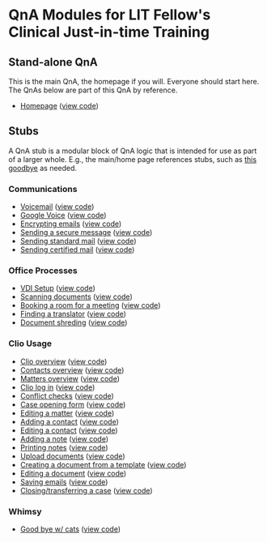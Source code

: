 # QnA Modules for LIT Fellow's Clinical Just-in-time Training

## Stand-alone QnA
This is the main QnA, the homepage if you will. Everyone should start here. The QnAs below are part of this QnA by reference. 
- [Homepage](https://www.qnamarkup.net/i/?source=https://suffolklitlab.org/clio/qnas/index.txt) ([view code](https://www.qnamarkup.org/?source=https://suffolklitlab.org/clio/qnas/index.txt))

## Stubs
A QnA stub is a modular block of QnA logic that is intended for use as part of a larger whole. E.g., the main/home page references stubs, such as [this goodbye](https://www.qnamarkup.net/i/?source=https://suffolklitlab.org/clio/qnas/cats.txt) as needed.

### Communications
- [Voicemail](https://www.qnamarkup.net/i/?source=https://suffolklitlab.org/clio/qnas/voicemail.txt) ([view code](https://www.qnamarkup.org/?source=https://suffolklitlab.org/clio/qnas/voicemail.txt))
- [Google Voice](https://www.qnamarkup.net/i/?source=https://suffolklitlab.org/clio/qnas/Google_Voice.txt) ([view code](https://www.qnamarkup.org/?source=https://suffolklitlab.org/clio/qnas/Google_Voice.txt))
- [Encrypting emails](https://www.qnamarkup.net/i/?source=https://suffolklitlab.org/clio/qnas/Email_encryption.txt) ([view code](https://www.qnamarkup.org/?source=https://suffolklitlab.org/clio/qnas/Email_encryption.txt))
- [Sending a secure message](https://www.qnamarkup.net/i/?source=https://suffolklitlab.org/clio/qnas/Secure_messages_qna.txt) ([view code](https://www.qnamarkup.org/?source=https://suffolklitlab.org/clio/qnas/Secure_messages_qna.txt))
- [Sending standard mail](https://www.qnamarkup.net/i/?source=https://suffolklitlab.org/clio/qnas/mail_letter.txt) ([view code](https://www.qnamarkup.org/?source=https://suffolklitlab.org/clio/qnas/mail_letter.txt))
- [Sending certified mail](https://www.qnamarkup.net/i/?source=https://suffolklitlab.org/clio/qnas/Certify_mail.txt) ([view code](https://www.qnamarkup.org/?source=https://suffolklitlab.org/clio/qnas/Certify_mail.txt))

### Office Processes
- [VDI Setup](https://www.qnamarkup.net/i/?source=https://suffolklitlab.org/clio/qnas/VDI_setup.txt) ([view code](https://www.qnamarkup.org/?source=https://suffolklitlab.org/clio/qnas/VDI_setup.txt))
- [Scanning documents](https://www.qnamarkup.net/i/?source=https://suffolklitlab.org/clio/qnas/Scanning.txt) ([view code](https://www.qnamarkup.org/?source=https://suffolklitlab.org/clio/qnas/Scanning.txt))
- [Booking a room for a meeting](https://www.qnamarkup.net/i/?source=https://suffolklitlab.org/clio/qnas/BookRoom.txt) ([view code](https://www.qnamarkup.org/?source=https://suffolklitlab.org/clio/qnas/BookRoom.txt))
- [Finding a translator](https://www.qnamarkup.net/i/?source=https://suffolklitlab.org/clio/qnas/Translator.txt) ([view code](https://www.qnamarkup.org/?source=https://suffolklitlab.org/clio/qnas/Translator.txt))
- [Document shreding](https://www.qnamarkup.net/i/?source=https://suffolklitlab.org/clio/qnas/shred.txt) ([view code](https://www.qnamarkup.org/?source=https://suffolklitlab.org/clio/qnas/shred.txt))

### Clio Usage
- [Clio overview](https://www.qnamarkup.net/i/?source=https://suffolklitlab.org/clio/qnas/ClioIntro.txt) ([view code](https://www.qnamarkup.org/?source=https://suffolklitlab.org/clio/qnas/ClioIntro.txt))
- [Contacts overview](https://www.qnamarkup.net/i/?source=https://suffolklitlab.org/clio/qnas/contacts_overview.txt) ([view code](https://www.qnamarkup.org/?source=https://suffolklitlab.org/clio/qnas/contacts_overview.txt))
- [Matters overview](https://www.qnamarkup.net/i/?source=https://suffolklitlab.org/clio/qnas/matters_overview.txt) ([view code](https://www.qnamarkup.org/?source=https://suffolklitlab.org/clio/qnas/matters_overview.txt))
- [Clio log in](https://www.qnamarkup.net/i/?source=https://suffolklitlab.org/clio/qnas/Clio_login.txt) ([view code](https://www.qnamarkup.org/?source=https://suffolklitlab.org/clio/qnas/Clio_login.txt))
- [Conflict checks](https://www.qnamarkup.net/i/?source=https://suffolklitlab.org/clio/qnas/Conflictqna.txt) ([view code](https://www.qnamarkup.org/?source=https://suffolklitlab.org/clio/qnas/Conflictqna.txt))
- [Case opening form](https://www.qnamarkup.net/i/?source=https://suffolklitlab.org/clio/qnas/Case_opening.txt) ([view code](https://www.qnamarkup.org/?source=https://suffolklitlab.org/clio/qnas/Case_opening.txt))
- [Editing a matter](https://www.qnamarkup.net/i/?source=https://suffolklitlab.org/clio/qnas/EditMatter.txt) ([view code](https://www.qnamarkup.org/?source=https://suffolklitlab.org/clio/qnas/EditMatter.txt))
- [Adding a contact](https://www.qnamarkup.net/i/?source=https://suffolklitlab.org/clio/qnas/AddContact.txt) ([view code](https://www.qnamarkup.org/?source=https://suffolklitlab.org/clio/qnas/AddContact.txt))
- [Editing a contact](https://www.qnamarkup.net/i/?source=https://suffolklitlab.org/clio/qnas/EditContact.txt) ([view code](https://www.qnamarkup.org/?source=https://suffolklitlab.org/clio/qnas/EditContact.txt))
- [Adding a note](https://www.qnamarkup.net/i/?source=https://suffolklitlab.org/clio/qnas/AddNote.txt) ([view code](https://www.qnamarkup.org/?source=https://suffolklitlab.org/clio/qnas/AddNote.txt))
- [Printing notes](https://www.qnamarkup.net/i/?source=https://suffolklitlab.org/clio/qnas/Print_notes.txt) ([view code](https://www.qnamarkup.org/?source=https://suffolklitlab.org/clio/qnas/Print_notes.txt))
- [Upload documents](https://www.qnamarkup.net/i/?source=https://suffolklitlab.org/clio/qnas/document_template.txt) ([view code](https://www.qnamarkup.org/?source=https://suffolklitlab.org/clio/qnas/document_template.txt))
- [Creating a document from a template](https://www.qnamarkup.net/i/?source=https://suffolklitlab.org/clio/qnas/document_template_ver.2.txt) ([view code](https://www.qnamarkup.org/?source=https://suffolklitlab.org/clio/qnas/document_template_ver.2.txt))
- [Editing a document](https://www.qnamarkup.net/i/?source=https://suffolklitlab.org/clio/qnas/edit_documents.txt) ([view code](https://www.qnamarkup.org/?source=https://suffolklitlab.org/clio/qnas/edit_documents.txt))
- [Saving emails](https://www.qnamarkup.net/i/?source=https://suffolklitlab.org/clio/qnas/SaveEmail.txt) ([view code](https://www.qnamarkup.org/?source=https://suffolklitlab.org/clio/qnas/SaveEmail.txt))
- [Closing/transferring a case](https://www.qnamarkup.net/i/?source=https://suffolklitlab.org/clio/qnas/Closing_transfer.txt) ([view code](https://www.qnamarkup.org/?source=https://suffolklitlab.org/clio/qnas/Closing_transfer.txt))

### Whimsy
- [Good bye w/ cats](https://www.qnamarkup.net/i/?source=https://suffolklitlab.org/clio/qnas/cats.txt) ([view code](https://www.qnamarkup.org/?source=https://suffolklitlab.org/clio/qnas/cats.txt))
